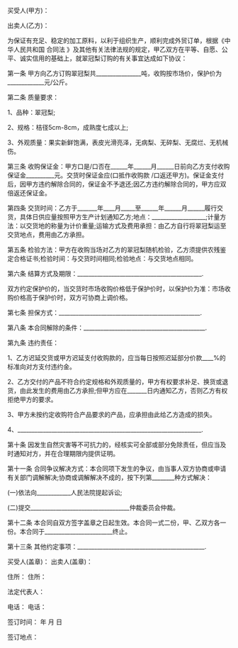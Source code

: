 
 


买受人(甲方)：


出卖人(乙方)：


为保证有充足、稳定的加工原料，以利于组织生产，顺利完成外贸订单，根据《中华人民共和国
合同法
》及其他有关法律法规的规定，甲乙双方在平等、自愿、公平、诚实信用的基础上，就翠冠梨订购的有关事宜达成如下协议：


第一条 甲方向乙方订购翠冠梨共________________吨，收购按市场价，保护价为_____________元/公斤。


第二条 质量要求：


1、品种：翠冠梨;


2、规格：桔径5cm-8cm，成熟度七成以上;


3、外观质量：果实新鲜饱满，表皮光滑亮泽，无病梨、无碎梨、无腐烂、无机械伤。


第三条 收购保证金：甲方口是/口否在______年______月______日前向乙方支付收购保证金__________元。交货时保证金应(口抵作收购款 /口返还甲方)。保证金支付后，因甲方违约解除合同的，保证金不予退还;因乙方违约解除合同的，甲方应双倍返还保证金。


第四条 交货时间：乙方于_______年____月_____至______年______月______履行交货，具体日供应量按照甲方生产计划通知乙方;地点：___________________;计量方法：以交货地的称量为计价重量;运输方式及费用承担：由乙方自行将翠冠梨运至交货地点，费用由乙方承担。


第五条 检验方法：甲方在收购当场对乙方的翠冠梨随机检验，乙方须提供农残鉴定合格证书;检验时间：与交货时间相同;检验地点：与交货地点相同。


第六条 结算方式及期限：____________________________________________.


双方约定保护价的，当交货时市场收购价格低于保护价时，以保护价为准：市场收购价格高于保护价时，双方可协商上调价格。


第七条 担保方式：__________________________________________________.


第八条 本合同解除的条件：___________________________________________.


第九条 违约责任：


1、乙方迟延交货或甲方迟延支付收购款的，应当每日按照迟延部分价款____%的标准向对方支付违约金。


2、乙方交付的产品不符合约定规格和外观质量的，甲方有权要求补足、换货或退货，由此发生的费用由乙方承担;但甲方应在_______日内通知乙方，否则乙方有权拒绝甲方的要求。


3、甲方未按约定收购符合产品要求的产品，应承担由此给乙方造成的损失。


4、_________________________________________________________________.


第十条 因发生自然灾害等不可抗力的，经核实可全部或部分免除责任，但应当及时通知对方，并在合理期限内提供证明。


第十一条 合同争议解决方式：本合同项下发生的争议，由当事人双方协商或申请有关部门调解解决;协商或调解解决不成的，按下列第________种方式解决：


(一)依法向____________人民法院提起诉讼;


(二)提交___________________________________仲裁委员会仲裁。


第十二条 本合同自双方签字盖章之日起生效。本合同一式二份，甲、乙双方各一份。本合同于________________________终止。


第十三条 其他约定事项：_____________________________________________.


买受人(盖章)：          出卖人(盖章)：


住所：                     住所：


法定代表人：


电话：                     电话：


签订时间： 年 月 日


签订地点：
 


 

 
 
 
 
 
  


  
 

  


  


  
 
 
 
 

